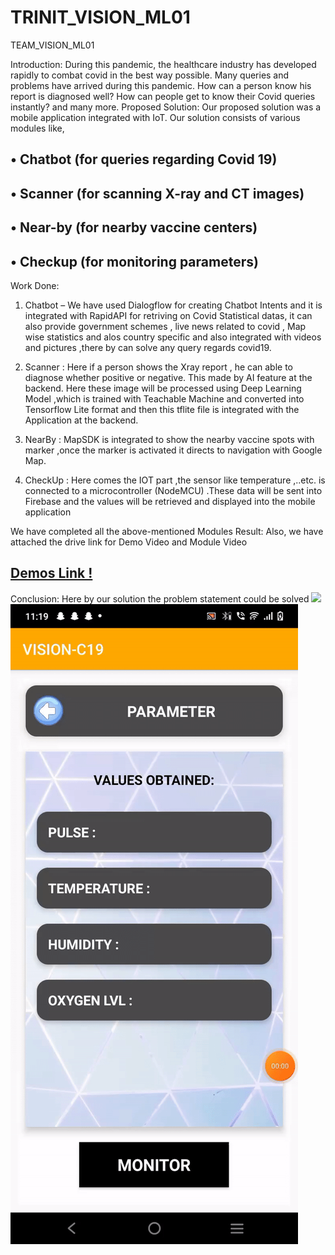 # TRINIT_VISION_ML01
TEAM_VISION_ML01

Introduction:
During this pandemic, the healthcare industry has developed rapidly to combat covid in the best way possible. Many queries and problems have arrived during this pandemic. How can a person know his report is diagnosed well? How can people get to know their Covid queries instantly? and many more.
Proposed Solution:
Our proposed solution was a mobile application integrated with IoT.
Our solution consists of various modules like,
## •	Chatbot (for queries regarding Covid 19)
## •	Scanner (for scanning X-ray and CT images)
## •	Near-by (for nearby vaccine centers)
## •	Checkup (for monitoring parameters)
Work Done:
1.	Chatbot – We have used Dialogflow for creating Chatbot Intents and it is integrated with RapidAPI for retriving on Covid Statistical datas, it can also provide government schemes , live news related to covid , Map wise statistics and alos country specific and also integrated with videos and pictures ,there by can solve any query regards covid19.

2.	Scanner : Here if a person shows the Xray report , he can able to diagnose whether positive or negative. This made by AI feature at the backend. Here these image will be processed using Deep Learning Model ,which is trained with Teachable Machine and converted into Tensorflow Lite format and then this tflite file is integrated with the Application at the backend.

3.	NearBy : MapSDK is integrated to show the nearby vaccine spots with marker ,once the marker is activated it directs to navigation with Google Map.

4.	CheckUp : Here comes the IOT part ,the sensor like temperature ,..etc. is connected to a microcontroller (NodeMCU) .These data will be sent into Firebase and the values will be retrieved and displayed into the mobile application

We have completed all the above-mentioned Modules
Result: Also, we have attached the drive link for Demo Video and Module Video
## [Demos Link !](https://drive.google.com/drive/folders/1PtkP9kQWbQTNlhNtmSNO4QzZ7TZ331mt?usp=sharing)
Conclusion:
Here by our solution the problem statement could be solved
![](BOT.gif)
![](parameters.gif)
